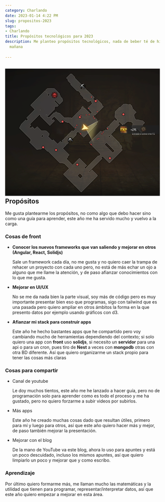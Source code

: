 ```yaml
---
category: Charlando
date: 2023-01-14 4:22 PM
slug: propositos-2023
tags:
- Charlando
title: Propósitos tecnológicos para 2023
description: Me planteo propósitos tecnológicos, nada de beber té de hierbas por la
  mañana

---
```

## ![](/uploads/z4fo3jue2o.png)Propósitos

Me gusta plantearme los propósitos, no como algo que debo hacer sino como una guía para aprender, este año me ha servido mucho y vuelvo a la carga.

### Cosas de front

* **Conocer los nuevos frameworks que van saliendo y mejorar en otros (Angular, React, Solidjs)**

  Sale un framework cada día, no me gusta y no quiero caer la trampa de rehacer un proyecto con cada uno pero, no está de más echar un ojo a alguno que me llame la atención, y de paso afianzar conocimientos con lo que me gusta.
* **Mejorar en UI/UX**

  No se me da nada bien la parte visual, soy más de código pero es muy importante presentar bien eso que programas, sigo con tailwind que es una pasada pero quiero ampliar en otros ámbitos la forma en la que presento datos por ejemplo usando gráficos con d3.
* **Afianzar mi stack para construir apps**

  Este año he hecho bastantes apps que he compartido pero voy cambiando mucho de herramientas dependiendo del contexto; si solo quiero una app con **front** uso **solidjs**, si necesito un **servidor** para una api o para un cron, pues tiro de **Nest** a veces con **mongodb** otras con otra BD diferente. Así que quiero organizarme un stack propio para tener las cosas más claras

### Cosas para compartir

* Canal de youtube

  Le doy muchos tientos, este año me he lanzado a hacer guía, pero no de programación solo para aprender como es todo el proceso y me ha gustado, pero no quiero forzarme a subir videos por subirlos.
* Más apps

  Este año he creado muchas cosas dado que resultan útiles, primero para mí y luego para otros, así que este año quiero hacer más y mejor, de paso también mejorar la presentación.
* Mejorar con el blog

  De la mano de YouTube va este blog, ahora lo uso para apuntes y está un poco descuidado, incluso los mismos apuntes, así que quiero limpiarlo un poco y mejorar que y como escribo.

### Aprendizaje

Por último quiero formarme más, me llaman mucho las matemáticas y la utilidad que tienen para programar, representar/interpretar datos, así que este año quiero empezar a mejorar en esta área.